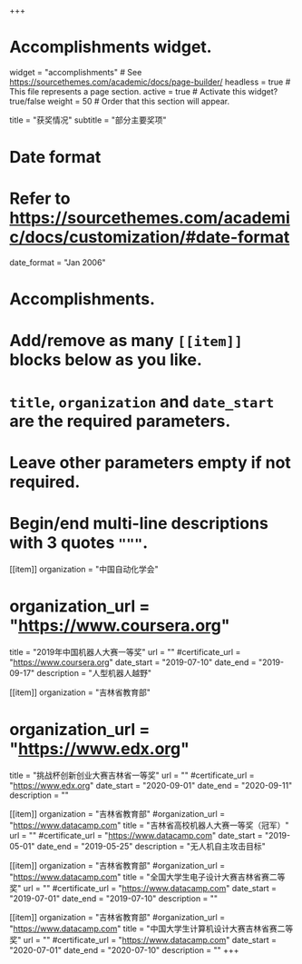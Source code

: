 +++
# Accomplishments widget.
widget = "accomplishments"  # See https://sourcethemes.com/academic/docs/page-builder/
headless = true  # This file represents a page section.
active = true  # Activate this widget? true/false
weight = 50  # Order that this section will appear.

title = "获奖情况"
subtitle = "部分主要奖项"

# Date format
#   Refer to https://sourcethemes.com/academic/docs/customization/#date-format
date_format = "Jan 2006"

# Accomplishments.
#   Add/remove as many `[[item]]` blocks below as you like.
#   `title`, `organization` and `date_start` are the required parameters.
#   Leave other parameters empty if not required.
#   Begin/end multi-line descriptions with 3 quotes `"""`.

[[item]]
  organization = "中国自动化学会"
  # organization_url = "https://www.coursera.org"
  title = "2019年中国机器人大赛一等奖"
  url = ""
  #certificate_url = "https://www.coursera.org"
  date_start = "2019-07-10"
  date_end = "2019-09-17"
  description = "人型机器人越野"

[[item]]
  organization = "吉林省教育部"
  # organization_url = "https://www.edx.org"
  title = "挑战杯创新创业大赛吉林省一等奖"
  url = ""
  #certificate_url = "https://www.edx.org"
  date_start = "2020-09-01"
  date_end = "2020-09-11"
  description = ""
  
[[item]]
  organization = "吉林省教育部"
  #organization_url = "https://www.datacamp.com"
  title = "吉林省高校机器人大赛一等奖（冠军）"
  url = ""
  #certificate_url = "https://www.datacamp.com"
  date_start = "2019-05-01"
  date_end = "2019-05-25"
  description = "无人机自主攻击目标"

[[item]]
  organization = "吉林省教育部"
  #organization_url = "https://www.datacamp.com"
  title = "全国大学生电子设计大赛吉林省赛二等奖"
  url = ""
  #certificate_url = "https://www.datacamp.com"
  date_start = "2019-07-01"
  date_end = "2019-07-10"
  description = ""

[[item]]
  organization = "吉林省教育部"
  #organization_url = "https://www.datacamp.com"
  title = "中国大学生计算机设计大赛吉林省赛二等奖"
  url = ""
  #certificate_url = "https://www.datacamp.com"
  date_start = "2020-07-01"
  date_end = "2020-07-10"
  description = ""
+++
